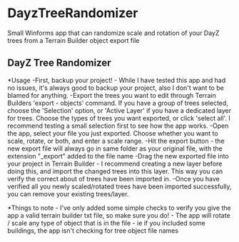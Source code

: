 # DayzTreeRandomizer
Small Winforms app that can randomize scale and rotation of your DayZ trees from a Terrain Builder object export file
## DayZ Tree Randomizer
*Usage
-First, backup your project! - While I have tested this app and had no issues, it's always good to backup your project, also I don't want to be blamed for anything.
-Export the trees you want to edit through Terrain Builders 'export - objects' command. If you have a group of trees selected, choose the 'Selection' option, or 'Active Layer' if you have a dedicated layer for trees. Choose the types of trees you want exported, or click 'select all'. I recommend testing a small selection first to see how the app works.
-Open the app, select your file you just exported. Choose whether you want to scale, rotate, or both, and enter a scale range.
-Hit the export button - the new export file will always go in same folder as your original file, with the extension "_export" added to the file name
-Drag the new exported file into your project in Terrain Builder - I recommend creating a new layer before doing this, and import the changed trees into this layer. This way you can verify the correct about of trees have been imported in.
-Once you have verified all you newly scaled/rotated trees have been imported successfully, you can remove your existing trees/layer.

*Things to note - I've only added some simple checks to verify you give the app a valid terrain builder txt file, so make sure you do! 
                - The app will rotate / scale any type of object that is in the file - ie if you included some buildings, the app isn't checking for tree object file names
